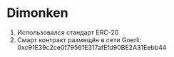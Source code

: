 # Dimonken

1. Использовался стандарт ERC-20
2. Смарт контракт размещён в сети Goerli: 0xc91E39c2ce0f79561E317afEfd90BE2A31Eebb44
